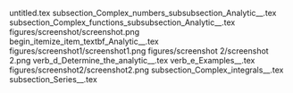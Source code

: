 untitled.tex
subsection_Complex_numbers_subsubsection_Analytic__.tex
subsection_Complex_functions_subsubsection_Analytic__.tex
figures/screenshot/screenshot.png
begin_itemize_item_textbf_Analytic__.tex
figures/screenshot1/screenshot1.png
figures/screenshot 2/screenshot 2.png
verb_d_Determine_the_analytic__.tex
verb_e_Examples__.tex
figures/screenshot2/screenshot2.png
subsection_Complex_integrals__.tex
subsection_Series__.tex